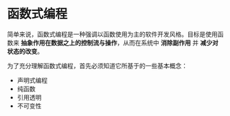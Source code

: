 # 函数式编程

简单来说，函数式编程是一种强调以函数使用为主的软件开发风格。目标是使用函数来 **抽象作用在数据之上的控制流与操作**，从而在系统中 **消除副作用** 并 **减少对状态的改变**。

为了充分理解函数式编程，首先必须知道它所基于的一些基本概念：

- 声明式编程
- 纯函数
- 引用透明
- 不可变性
